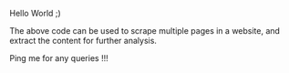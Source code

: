 Hello World ;)

The above code can be used to scrape multiple pages in a website, and extract the content for further analysis.

Ping me for any queries !!!
